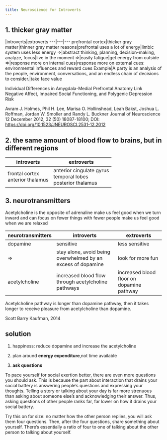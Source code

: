 ```yaml
---
title: Neuroscience for Introverts
---
```



## 1. thicker gray matter

|introverts|extroverts
---|---|---
prefrontal cortex|thicker gray matter|thinner gray matter
reasons|prefrontal uses a lot of energy|limbic system uses less energy
=>|abstract thinking, planning, decision-making, analyze, focus|live in the moment
=>|easily fatigue|get energy from outside
=>|response more on internal cues|response more on external cues: environmental influences and reward cues
Example|A party is an analysis of the people, environment, conversations, and an endless chain of decisions to consider.|take face value


  Individual Differences in Amygdala-Medial Prefrontal Anatomy Link Negative Affect, Impaired Social Functioning, and Polygenic Depression Risk

  Avram J. Holmes, Phil H. Lee, Marisa O. Hollinshead, Leah Bakst, Joshua L. Roffman, Jordan W. Smoller and Randy L. Buckner
  Journal of Neuroscience 12 December 2012, 32 (50) 18087-18100; DOI: https://doi.org/10.1523/JNEUROSCI.2531-12.2012

## 2. the same amount of blood flow to brains, but in different regions

introverts|extroverts
---|---
frontal cortex<br>anterior thalamus|anterior cingulate gyrus<br>temporal lobes<br>posterior thalamus


## 3. neurotransmitters

Acetylcholine is the opposite of adrenaline
make us feel good when we turn inward and can focus on fewer things with fewer people
make us feel good when we are relaxed

neurotransmitters|introverts|extroverts
---|---|---
dopamine|sensitive|less sensitive
=>|stay alone, avoid being overwhelmed by an excess of dopamine|look for more fun
acetylcholine|increased blood flow through acetylcholine pathways|increased blood floor on dopamine pathway

Acetylcholine pathway is longer than dopamine pathway, then it takes longer to receive pleasure from acetylcholine than dopamine.

Scott Barry Kaufman, 2014

## solution

1. happiness: reduce dopamine and increase the acetylcholine

2. plan around **energy expenditure**,not time available

3. **ask questions**

  To pace yourself for social exertion better, there are even more questions you should ask. This is because the part about interaction that drains your social battery is answering people’s questions and expressing your thoughts. Telling a story or talking about your day is far more strenuous than asking about someone else’s and acknowledging their answer. Thus, asking questions of other people ranks far, far lower on how it drains your social battery.

  Try this on for size: no matter how the other person replies, you will ask them four questions. Then, after the four questions, share something about yourself. There’s essentially a ratio of four to one of talking about the other person to talking about yourself.
